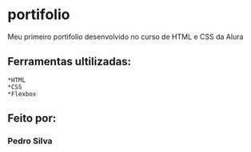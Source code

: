 
# portifolio
Meu primeiro portifolio desenvolvido no curso de HTML e CSS da Alura

## Ferramentas ultilizadas:
```
*HTML
*CSS
*Flexbox
```
## Feito por:
### Pedro Silva

